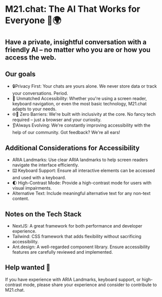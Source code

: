 # M21.chat: The AI That Works for Everyone 🤖🌍

## Have a private, insightful conversation with a friendly AI – no matter who you are or how you access the web.

## Our goals

- 🔒Privacy First: Your chats are yours alone. We never store data or track your conversations. Period.
- 🦾 Unmatched Accessibility: Whether you're using a screen reader, keyboard navigation, or even the most basic technology, M21.chat adapts to your needs.
- 🌐🌟 Zero Barriers: We're built with inclusivity at the core. No fancy tech required – just a browser and your curiosity.
- 👂Always Evolving: We're constantly improving accessibility with the help of our community. Got feedback? We're all ears!

## Additional Considerations for Accessibility

- ARIA Landmarks: Use clear ARIA landmarks to help screen readers navigate the interface efficiently.
- ⌨️ Keyboard Support: Ensure all interactive elements can be accessed and used with a keyboard.
- 🌓 High-Contrast Mode: Provide a high-contrast mode for users with visual impairments.
- Alternative Text: Include meaningful alternative text for any non-text content.

## Notes on the Tech Stack

- NextJS: A great framework for both performance and developer experience.
- Tailwind: CSS framework that adds flexibility without sacrificing accessibility.
- Ant.design: A well-regarded component library. Ensure accessibility features are carefully reviewed and implemented.

## Help wanted 🤝

If you have experience with ARIA Landmarks, keyboard support, or high-contrast mode, please share your experience and consider to contribute to M21.chat.
